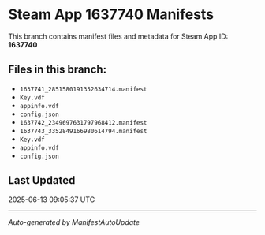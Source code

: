 # Steam App 1637740 Manifests

This branch contains manifest files and metadata for Steam App ID: **1637740**

## Files in this branch:
- `1637741_2851580191352634714.manifest`
- `Key.vdf`
- `appinfo.vdf`
- `config.json`
- `1637742_2349697631797968412.manifest`
- `1637743_3352849166980614794.manifest`
- `Key.vdf`
- `appinfo.vdf`
- `config.json`

## Last Updated
2025-06-13 09:05:37 UTC

---
*Auto-generated by ManifestAutoUpdate*
